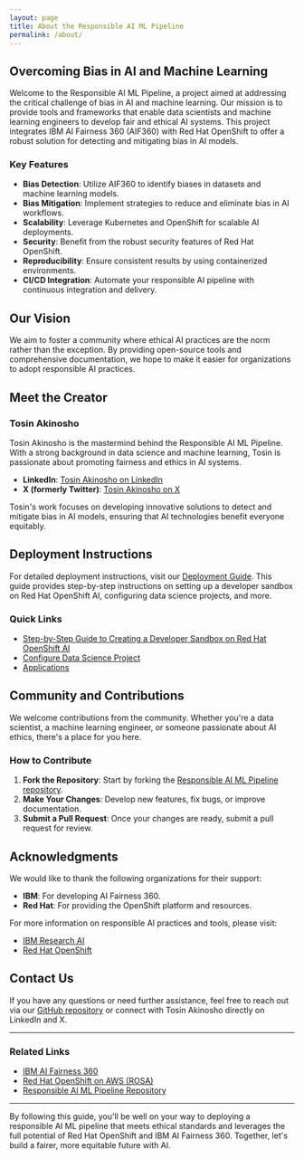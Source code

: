 ```yaml
---
layout: page
title: About the Responsible AI ML Pipeline
permalink: /about/
---
```


## Overcoming Bias in AI and Machine Learning

Welcome to the Responsible AI ML Pipeline, a project aimed at addressing the critical challenge of bias in AI and machine learning. Our mission is to provide tools and frameworks that enable data scientists and machine learning engineers to develop fair and ethical AI systems. This project integrates IBM AI Fairness 360 (AIF360) with Red Hat OpenShift to offer a robust solution for detecting and mitigating bias in AI models.

### Key Features

- **Bias Detection**: Utilize AIF360 to identify biases in datasets and machine learning models.
- **Bias Mitigation**: Implement strategies to reduce and eliminate bias in AI workflows.
- **Scalability**: Leverage Kubernetes and OpenShift for scalable AI deployments.
- **Security**: Benefit from the robust security features of Red Hat OpenShift.
- **Reproducibility**: Ensure consistent results by using containerized environments.
- **CI/CD Integration**: Automate your responsible AI pipeline with continuous integration and delivery.

## Our Vision

We aim to foster a community where ethical AI practices are the norm rather than the exception. By providing open-source tools and comprehensive documentation, we hope to make it easier for organizations to adopt responsible AI practices.

## Meet the Creator

### Tosin Akinosho

Tosin Akinosho is the mastermind behind the Responsible AI ML Pipeline. With a strong background in data science and machine learning, Tosin is passionate about promoting fairness and ethics in AI systems. 

- **LinkedIn**: [Tosin Akinosho on LinkedIn](https://www.linkedin.com/in/tosinakinosho/)
- **X (formerly Twitter)**: [Tosin Akinosho on X](https://x.com/tech0827)

Tosin's work focuses on developing innovative solutions to detect and mitigate bias in AI models, ensuring that AI technologies benefit everyone equitably.

## Deployment Instructions

For detailed deployment instructions, visit our [Deployment Guide](https://tosin2013.github.io/responsible-ai-ml-pipeline/deployment/). This guide provides step-by-step instructions on setting up a developer sandbox on Red Hat OpenShift AI, configuring data science projects, and more.

### Quick Links

- [Step-by-Step Guide to Creating a Developer Sandbox on Red Hat OpenShift AI](https://tosin2013.github.io/responsible-ai-ml-pipeline/deployment/create-a-openshift-ai-sandbox.html)
- [Configure Data Science Project](https://tosin2013.github.io/responsible-ai-ml-pipeline/deployment/configure-data-science.html)
- [Applications](https://tosin2013.github.io/responsible-ai-ml-pipeline/applications/)

## Community and Contributions

We welcome contributions from the community. Whether you're a data scientist, a machine learning engineer, or someone passionate about AI ethics, there's a place for you here. 

### How to Contribute

1. **Fork the Repository**: Start by forking the [Responsible AI ML Pipeline repository](https://github.com/tosin2013/responsible-ai-ml-pipeline).
2. **Make Your Changes**: Develop new features, fix bugs, or improve documentation.
3. **Submit a Pull Request**: Once your changes are ready, submit a pull request for review.

## Acknowledgments

We would like to thank the following organizations for their support:

- **IBM**: For developing AI Fairness 360.
- **Red Hat**: For providing the OpenShift platform and resources.

For more information on responsible AI practices and tools, please visit:

- [IBM Research AI](https://www.research.ibm.com/artificial-intelligence/)
- [Red Hat OpenShift](https://www.openshift.com/)

## Contact Us

If you have any questions or need further assistance, feel free to reach out via our [GitHub repository](https://github.com/tosin2013/responsible-ai-ml-pipeline) or connect with Tosin Akinosho directly on LinkedIn and X.

---

### Related Links

- [IBM AI Fairness 360](https://aif360.res.ibm.com/)
- [Red Hat OpenShift on AWS (ROSA)](https://www.openshift.com/products/amazon-openshift)
- [Responsible AI ML Pipeline Repository](https://github.com/tosin2013/responsible-ai-ml-pipeline)

---

By following this guide, you'll be well on your way to deploying a responsible AI ML pipeline that meets ethical standards and leverages the full potential of Red Hat OpenShift and IBM AI Fairness 360. Together, let's build a fairer, more equitable future with AI.